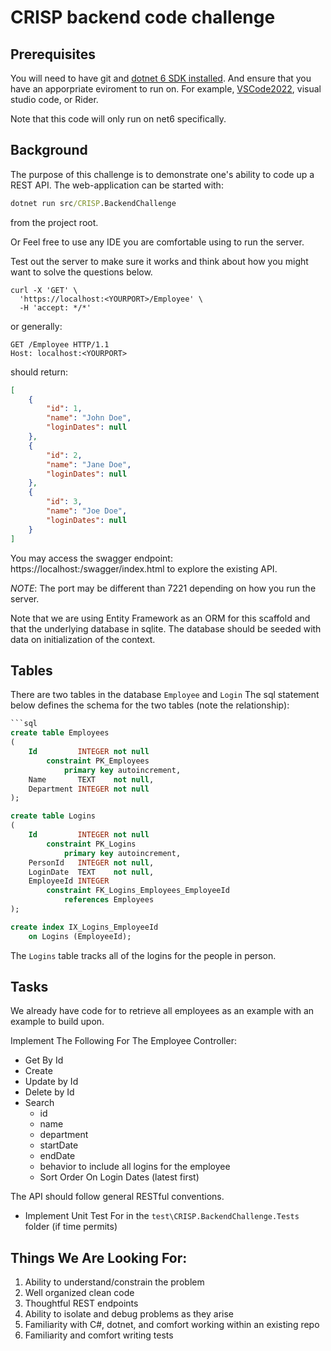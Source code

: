 # CRISP backend code challenge

## Prerequisites

You will need to have git and [dotnet 6 SDK installed](https://dotnet.microsoft.com/en-us/download/dotnet/6.0).
And ensure that you have an apporpriate eviroment to run on. For example, [VSCode2022](https://visualstudio.microsoft.com/vs/), visual studio code, or Rider.


Note that this code will only run on net6 specifically.

## Background 
The purpose of this challenge is to demonstrate one's ability to code up a REST API. The web-application can be started with:
```cmd
dotnet run src/CRISP.BackendChallenge
```
from the project root. 

Or Feel free to use any IDE you are comfortable using to run the server.

Test out the server to make sure it works and think about how you might want to solve the questions below.

```curl
curl -X 'GET' \
  'https://localhost:<YOURPORT>/Employee' \
  -H 'accept: */*'
```
or generally:
```http
GET /Employee HTTP/1.1
Host: localhost:<YOURPORT>
```

should return:
```json
[
    {
        "id": 1,
        "name": "John Doe",
        "loginDates": null
    },
    {
        "id": 2,
        "name": "Jane Doe",
        "loginDates": null
    },
    {
        "id": 3,
        "name": "Joe Doe",
        "loginDates": null
    }
]
```
You may access the swagger endpoint: https://localhost:<YOURPORT>/swagger/index.html to explore the existing API. 

*NOTE*: The port may be different than 7221 depending on how you run the server.


Note that we are using Entity Framework as an ORM for this scaffold and that the underlying database in sqlite. The database should be seeded with data on initialization of 
the context.

## Tables
There are two tables in the database `Employee` and `Login`
The sql statement below defines the schema for the two tables (note the relationship):

```sql
```sql
create table Employees
(
    Id         INTEGER not null
        constraint PK_Employees
            primary key autoincrement,
    Name       TEXT    not null,
    Department INTEGER not null
);

create table Logins
(
    Id         INTEGER not null
        constraint PK_Logins
            primary key autoincrement,
    PersonId   INTEGER not null,
    LoginDate  TEXT    not null,
    EmployeeId INTEGER
        constraint FK_Logins_Employees_EmployeeId
            references Employees
);

create index IX_Logins_EmployeeId
    on Logins (EmployeeId);
```

The `Logins` table tracks all of the logins for the people in person.

## Tasks
We already have code for to retrieve all employees as an example with an example to build upon.

Implement The Following For The Employee Controller:
  - Get By Id
  - Create
  - Update by Id
  - Delete by Id
  - Search
    - id
    - name
    - department
    - startDate
    - endDate
    - behavior to include all logins for the employee
    - Sort Order On Login Dates (latest first)

The API should follow general RESTful conventions.


- Implement Unit Test For in the `test\CRISP.BackendChallenge.Tests` folder (if time permits)


## Things We Are Looking For:
1. Ability to understand/constrain the problem
2. Well organized clean code
3. Thoughtful REST endpoints
4. Ability to isolate and debug problems as they arise
5. Familiarity with C#, dotnet, and comfort working within an existing repo
6. Familiarity and comfort writing tests
